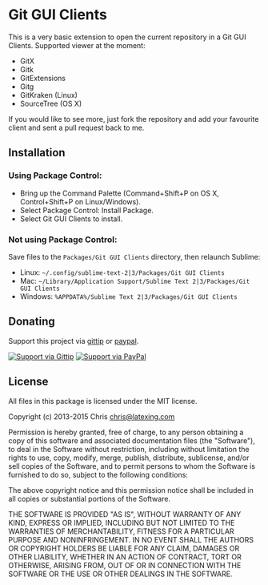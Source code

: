 # Git GUI Clients

This is a very basic extension to open the current repository in a Git GUI
Clients. Supported viewer at the moment:

- GitX
- Gitk
- GitExtensions
- Gitg
- GitKraken (Linux)
- SourceTree (OS X)

If you would like to see more, just fork the repository and add your favourite
client and sent a pull request back to me.

## Installation

### Using Package Control:

* Bring up the Command Palette (Command+Shift+P on OS X, Control+Shift+P on
  Linux/Windows).
* Select Package Control: Install Package.
* Select Git GUI Clients to install.

### Not using Package Control:

Save files to the `Packages/Git GUI Clients` directory, then relaunch Sublime:

* Linux: `~/.config/sublime-text-2|3/Packages/Git GUI Clients`
* Mac: `~/Library/Application Support/Sublime Text 2|3/Packages/Git GUI Clients`
* Windows: `%APPDATA%/Sublime Text 2|3/Packages/Git GUI Clients`

## Donating

Support this project via [gittip][] or [paypal][].

[![Support via Gittip](https://rawgithub.com/csch0/Donation-Badges/master/gittip.jpeg)][gittip] [![Support via PayPal](https://rawgithub.com/csch0/Donation-Badges/master/paypal.jpeg)][paypal]

[gittip]: https://www.gittip.com/csch0
[paypal]: https://www.paypal.com/cgi-bin/webscr?cmd=_s-xclick&hosted_button_id=ZWZCJPFSZNXEW

## License

All files in this package is licensed under the MIT license.

Copyright (c) 2013-2015 Chris <chris@latexing.com>

Permission is hereby granted, free of charge, to any person obtaining a copy
of this software and associated documentation files (the "Software"), to deal
in the Software without restriction, including without limitation the rights
to use, copy, modify, merge, publish, distribute, sublicense, and/or sell
copies of the Software, and to permit persons to whom the Software is
furnished to do so, subject to the following conditions:

The above copyright notice and this permission notice shall be included in all
copies or substantial portions of the Software.

THE SOFTWARE IS PROVIDED "AS IS", WITHOUT WARRANTY OF ANY KIND, EXPRESS OR
IMPLIED, INCLUDING BUT NOT LIMITED TO THE WARRANTIES OF MERCHANTABILITY,
FITNESS FOR A PARTICULAR PURPOSE AND NONINFRINGEMENT. IN NO EVENT SHALL THE
AUTHORS OR COPYRIGHT HOLDERS BE LIABLE FOR ANY CLAIM, DAMAGES OR OTHER
LIABILITY, WHETHER IN AN ACTION OF CONTRACT, TORT OR OTHERWISE, ARISING FROM,
OUT OF OR IN CONNECTION WITH THE SOFTWARE OR THE USE OR OTHER DEALINGS IN THE
SOFTWARE.
